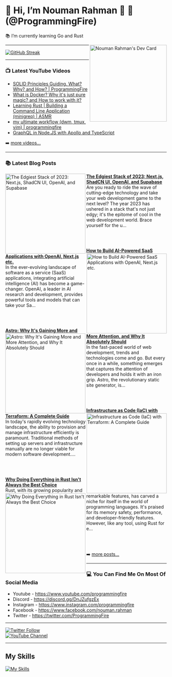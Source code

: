 # 👋 Hi, I’m Nouman Rahman 🚀 🤖 (@ProgrammingFire)
📚 I’m currently learning Go and Rust

<div align="left">
  <a href="https://app.daily.dev/programmingfire"><img align="right" width="240" src="https://api.daily.dev/devcards/86dba213ca724d5892a77340b0410d32.png?r=0e4" alt="Nouman Rahman's Dev Card"/></a>
</div>

---

 [![GitHub Streak](https://streak-stats.demolab.com?user=programmingfire&theme=catppuccin-mocha)](https://git.io/streak-stats) 

---

### 📺 Latest YouTube Videos

<!-- YOUTUBE:START -->
- [SOLID Principles Guiding. What? Why? and How? | ProgrammingFire](https://www.youtube.com/watch?v=_QS7-NHerm4)
- [What is Docker? Why it&#39;s just pure magic? and How to work with it?](https://www.youtube.com/watch?v=8aX13HFghCc)
- [Learning Rust | Building a Command Line Application &lpar;minigrep&rpar; | ASMR](https://www.youtube.com/watch?v=1E6cDAm38YY)
- [my ultimate workflow &lpar;dwm, tmux, vim&rpar; | programmingfire](https://www.youtube.com/watch?v=LVEqwUCeRKc)
- [GraphQL in Node.JS with Apollo and TypeScript](https://www.youtube.com/watch?v=ScvRw00L-5w)
<!-- YOUTUBE:END -->

➡️ [more videos...](https://youtube.com/c/ProgrammingFire)

---

### 📚 Latest Blog Posts

<!-- HASHNODE_BLOG:START -->
<p align="left">
<a href="https://programmingfire.com/the-edgiest-stack-of-2023-nextjs-shadcn-ui-openai-and-supabase" title="The Edgiest Stack of 2023: Next.js, ShadCN UI, OpenAI, and Supabase"><img src="https://cdn.hashnode.com/res/hashnode/image/upload/v1695462839950/e67060eb-fd2e-4333-858c-e4e211f47d5a.png" alt="The Edgiest Stack of 2023: Next.js, ShadCN UI, OpenAI, and Supabase" width="250px" align="left" /></a>
<a href="https://programmingfire.com/the-edgiest-stack-of-2023-nextjs-shadcn-ui-openai-and-supabase" title="The Edgiest Stack of 2023: Next.js, ShadCN UI, OpenAI, and Supabase"><strong>The Edgiest Stack of 2023: Next.js, ShadCN UI, OpenAI, and Supabase</strong></a>
<br/> Are you ready to ride the wave of cutting-edge technology and take your web development game to the next level? The year 2023 has ushered in a stack that's not just edgy; it's the epitome of cool in the web development world. Brace yourself for the u... </p> <br/> <br/>
<p align="left">
<a href="https://programmingfire.com/how-to-build-ai-powered-saas-applications-with-openai-nextjs-etc" title="How to Build AI-Powered SaaS Applications with OpenAI, Next.js etc."><img src="https://cdn.hashnode.com/res/hashnode/image/upload/v1694945929093/5d512036-a32a-460b-8de8-80f1b6b9c665.png" alt="How to Build AI-Powered SaaS Applications with OpenAI, Next.js etc." width="250px" align="right" /></a>
<a href="https://programmingfire.com/how-to-build-ai-powered-saas-applications-with-openai-nextjs-etc" title="How to Build AI-Powered SaaS Applications with OpenAI, Next.js etc."><strong>How to Build AI-Powered SaaS Applications with OpenAI, Next.js etc.</strong></a>
<br/> In the ever-evolving landscape of software as a service (SaaS) applications, integrating artificial intelligence (AI) has become a game-changer. OpenAI, a leader in AI research and development, provides powerful tools and models that can take your Sa... </p> <br/> <br/>
<p align="left">
<a href="https://programmingfire.com/astro-why-its-gaining-more-and-more-attention-and-why-it-absolutely-should" title="Astro: Why It's Gaining More and More Attention, and Why It Absolutely Should"><img src="https://cdn.hashnode.com/res/hashnode/image/upload/v1694166524527/1ccffb9b-0c9f-4f1b-ade6-3de9e8565b54.png" alt="Astro: Why It's Gaining More and More Attention, and Why It Absolutely Should" width="250px" align="left" /></a>
<a href="https://programmingfire.com/astro-why-its-gaining-more-and-more-attention-and-why-it-absolutely-should" title="Astro: Why It's Gaining More and More Attention, and Why It Absolutely Should"><strong>Astro: Why It's Gaining More and More Attention, and Why It Absolutely Should</strong></a>
<br/> In the fast-paced world of web development, trends and technologies come and go. But every once in a while, something emerges that captures the attention of developers and holds it with an iron grip. Astro, the revolutionary static site generator, is... </p> <br/> <br/>
<p align="left">
<a href="https://programmingfire.com/infrastructure-as-code-iac-with-terraform-a-complete-guide" title="Infrastructure as Code (IaC) with Terraform: A Complete Guide"><img src="https://cdn.hashnode.com/res/hashnode/image/upload/v1693241415801/9199503d-9ac5-47e8-bac2-f6ffb61910d5.png" alt="Infrastructure as Code (IaC) with Terraform: A Complete Guide" width="250px" align="right" /></a>
<a href="https://programmingfire.com/infrastructure-as-code-iac-with-terraform-a-complete-guide" title="Infrastructure as Code (IaC) with Terraform: A Complete Guide"><strong>Infrastructure as Code (IaC) with Terraform: A Complete Guide</strong></a>
<br/> In today's rapidly evolving technology landscape, the ability to provision and manage infrastructure efficiently is paramount. Traditional methods of setting up servers and infrastructure manually are no longer viable for modern software development.... </p> <br/> <br/>
<p align="left">
<a href="https://programmingfire.com/why-doing-everything-in-rust-isnt-always-the-best-choice" title="Why Doing Everything in Rust Isn't Always the Best Choice"><img src="https://cdn.hashnode.com/res/hashnode/image/upload/v1692896661955/c8b6bdcb-f3d7-4a9a-8a62-e9958ddf807f.png" alt="Why Doing Everything in Rust Isn't Always the Best Choice" width="250px" align="left" /></a>
<a href="https://programmingfire.com/why-doing-everything-in-rust-isnt-always-the-best-choice" title="Why Doing Everything in Rust Isn't Always the Best Choice"><strong>Why Doing Everything in Rust Isn't Always the Best Choice</strong></a>
<br/> Rust, with its growing popularity and remarkable features, has carved a niche for itself in the world of programming languages. It's praised for its memory safety, performance, and developer-friendly features. However, like any tool, using Rust for e... </p> <br/> <br/>
<!-- HASHNODE_BLOG:END -->


➡️ [more posts...](https://programmingfire.com/)

---

### 💻 You Can Find Me On Most Of Social Media

* Youtube - https://www.youtube.com/programmingfire
* Discord - https://discord.gg/DnJZufgzEx
* Instagram - https://www.instagram.com/programmingfire
* Facebook - https://www.facebook.com/nouman.rahman
* Twitter - https://twitter.com/ProgrammingFire

---

[![Twitter Follow](https://img.shields.io/twitter/follow/ProgrammingFire?label=Follow%20On%20Twitter&style=social)](https://twitter.com/ProgrammingFire)
<br>
[![YouTube Channel](https://img.shields.io/youtube/channel/subscribers/UCWOD0-JKR1WfpEf_MhdY2pw?label=Subscribe%20On%20YouTube&style=social)](https://youtube.com/c/ProgrammingFire)

---

## My Skills
[![My Skills](https://skillicons.dev/icons?i=dotnet,cs,js,ts,html,css,wasm,git,vscode,docker,kubernetes,redis,postgres,mongodb,md,linux,graphql,go,figma)](https://skillicons.dev)
